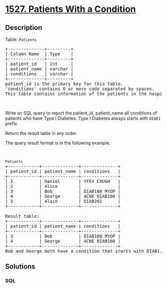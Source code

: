 # [1527. Patients With a Condition](https://leetcode.com/problems/patients-with-a-condition)



## Description

<p>Table:&nbsp;<code>Patients</code></p>

<pre>
+--------------+---------+
| Column Name  | Type    |
+--------------+---------+
| patient_id   | int     |
| patient_name | varchar |
| conditions   | varchar |
+--------------+---------+
patient_id is the primary key for this table.
&#39;conditions&#39; contains 0 or more code separated by spaces. 
This table contains information of the patients in the hospital.
</pre>

<p>&nbsp;</p>

<p>Write an SQL query to report the patient_id, patient_name all conditions of patients who have Type I Diabetes. Type I Diabetes always starts with <code>DIAB1</code> prefix</p>

<p>Return the result table in any order.</p>

<p>The query result format is in the following example.</p>

<p>&nbsp;</p>

<pre>
<code>Patients</code>
+------------+--------------+--------------+
| patient_id | patient_name | conditions   |
+------------+--------------+--------------+
| 1          | Daniel      &nbsp;| YFEV COUGH   |
| 2    &nbsp;     | Alice        |            &nbsp; |
| 3    &nbsp;     | Bob         &nbsp;| DIAB100 MYOP&nbsp;|
| 4 &nbsp;        | George      &nbsp;| ACNE DIAB100&nbsp;|
| 5 &nbsp;        | Alain       &nbsp;| DIAB201     &nbsp;|
+------------+--------------+--------------+

Result table:
+------------+--------------+--------------+
| patient_id | patient_name | conditions   |
+------------+--------------+--------------+
| 3    &nbsp;     | Bob         &nbsp;| DIAB100 MYOP&nbsp;|
| 4 &nbsp;        | George   &nbsp;   | ACNE DIAB100&nbsp;| 
+------------+--------------+--------------+
Bob and George both have a condition that starts with DIAB1.
</pre>


## Solutions

<!-- tabs:start -->

### **SQL**

```sql

```

<!-- tabs:end -->
